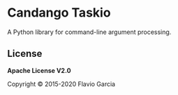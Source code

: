 # Candango Taskio

A Python library for command-line argument processing.

## License

**Apache License V2.0**

Copyright © 2015-2020 Flavio Garcia

